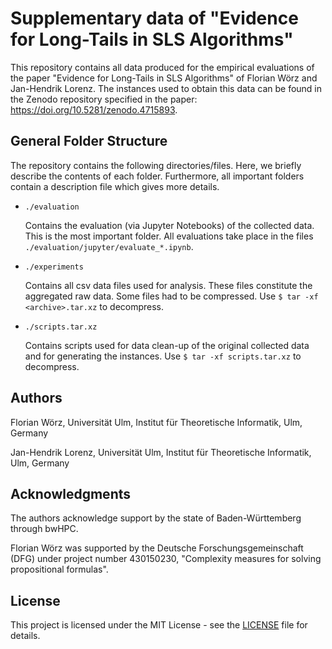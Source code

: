 # Supplementary data of "Evidence for Long-Tails in SLS Algorithms"

This repository contains all data produced for the empirical evaluations of the paper "Evidence for Long-Tails in SLS Algorithms" of Florian Wörz and Jan-Hendrik Lorenz.
The instances used to obtain this data can be found in the Zenodo repository specified in the paper: https://doi.org/10.5281/zenodo.4715893.

## General Folder Structure

The repository contains the following directories/files.
Here, we briefly describe the contents of each folder.
Furthermore, all important folders contain a description file which gives more details.

* `./evaluation`

	Contains the evaluation (via Jupyter Notebooks) of the collected data.
	This is the most important folder.
	All evaluations take place in the files `./evaluation/jupyter/evaluate_*.ipynb`.

* `./experiments`

	Contains all csv data files used for analysis. These files constitute the aggregated raw data.
	Some files had to be compressed. Use `$ tar -xf <archive>.tar.xz` to decompress.

* `./scripts.tar.xz`

	Contains scripts used for data clean-up of the original collected data and for generating the instances.
	Use `$ tar -xf scripts.tar.xz` to decompress.
	

## Authors

Florian Wörz, Universität Ulm, Institut für Theoretische Informatik, Ulm, Germany

Jan-Hendrik Lorenz, Universität Ulm, Institut für Theoretische Informatik, Ulm, Germany

## Acknowledgments

The authors acknowledge support by the state of Baden-Württemberg through bwHPC.

Florian Wörz was supported by the Deutsche Forschungsgemeinschaft (DFG) under project number 430150230, "Complexity measures for solving propositional formulas".

## License

This project is licensed under the MIT License - see the [LICENSE](LICENSE) file for details.
